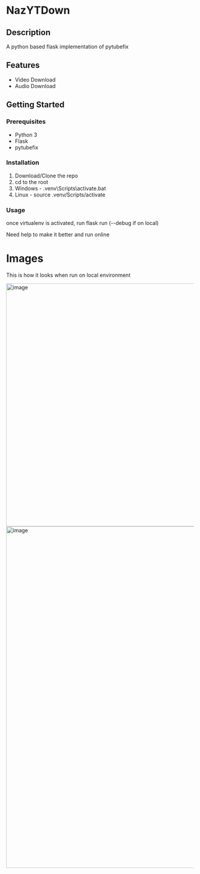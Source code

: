 # NazYTDown

## Description
A python based flask implementation of pytubefix

## Features
- Video Download
- Audio Download

## Getting Started

### Prerequisites
- Python 3
- Flask
- pytubefix

### Installation
1. Download/Clone the repo
2. cd to the root
3. Windows - .venv\Scripts\activate.bat
4. Linux - source .venv/Scripts/activate

### Usage
once virtualenv is activated, run
flask run (--debug if on local)

Need help to make it better and run online

# Images
This is how it looks when run on local environment

<img width="809" height="653" alt="image" src="https://github.com/user-attachments/assets/d077fecb-d5be-47d9-be51-36e964967545" />

<img width="814" height="918" alt="image" src="https://github.com/user-attachments/assets/58759e9c-ac11-44b7-bfc2-9b1d4a183cae" />

